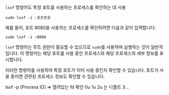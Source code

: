`lsof` 명령어도 특정 포트를 사용하는 프로세스를 확인하는 데 사용

`sudo lsof -i :포트번호`

예를 들어, 포트 8080을 사용하는 프로세스를 확인하려면 다음과 같이 입력합니다:

`sudo lsof -i :8080`

`lsof` 명령어는 루트 권한이 필요할 수 있으므로 `sudo`를 사용하여 실행하는 것이 일반적입니다. 이 명령어는 해당 포트를 사용 중인 프로세스와 해당 프로세스의 세부 정보를 표시합니다.

이러한 명령어를 사용하여 특정 포트가 이미 사용 중인지 확인할 수 있습니다. 포트가 사용 중이면 관련된 프로세스 정보도 확인할 수 있습니다.

lsof -p [Process ID] => 열려있는 fd 확인
0u
1u
2u 는 디폴트
3... 